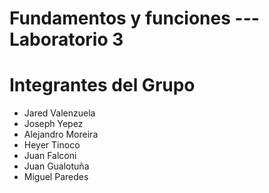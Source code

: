 # Fundamentos y funciones --- Laboratorio 3

# Integrantes del Grupo
* Jared Valenzuela
* Joseph Yepez
* Alejandro Moreira
* Heyer Tinoco
* Juan Falconi
* Juan Gualotuña
* Miguel Paredes


